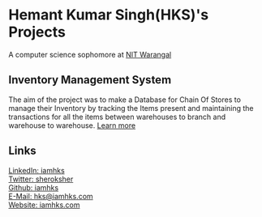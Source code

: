 # Hemant Kumar Singh(HKS)'s Projects
A computer science sophomore at [NIT Warangal](https://www.nitw.ac.in/)

## Inventory Management System
The aim of the project was to make a Database for Chain Of Stores to manage their Inventory by tracking the Items present and maintaining the transactions for all the items between warehouses to branch and warehouse to warehouse. [Learn more](https://iamhks.com/Inventory-Management-System)

## Links
[LinkedIn: iamhks](https://www.linkedin.com/in/iamhks)<br>
[Twitter: sheroksher](https://twitter.com/sheroksher)<br>
[Github: iamhks](https://github.com/iamhks)<br>
[E-Mail: hks@iamhks.com](mailto:hks@iamhks.com)<br>
[Website: iamhks.com](https://iamhks.com)<br>
